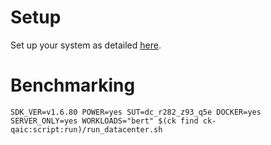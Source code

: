 # Setup
Set up your system as detailed [here](https://github.com/krai/ck-qaic/blob/main/script/setup.docker/README.md).

# Benchmarking
```
SDK_VER=v1.6.80 POWER=yes SUT=dc_r282_z93_q5e DOCKER=yes SERVER_ONLY=yes WORKLOADS="bert" $(ck find ck-qaic:script:run)/run_datacenter.sh
```

